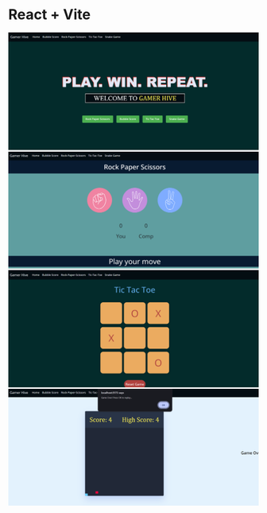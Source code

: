# React + Vite

![Alt text](screenshots/one.png)
![Alt text](screenshots/two.png)
![Alt text](screenshots/three.png)
![Alt text](screenshots/four.png)